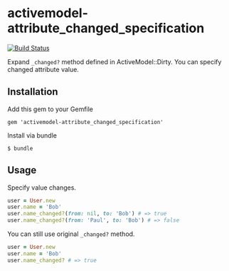 # activemodel-attribute_changed_specification
[![Build Status](https://travis-ci.org/YasuOza/activemodel-attribute_changed_specification.png?branch=master)](https://travis-ci.org/YasuOza/activemodel-attribute_changed_specification)

Expand `_changed?` method defined in ActiveModel::Dirty. You can specify changed attribute value.

## Installation

Add this gem to your Gemfile

```
gem 'activemodel-attribute_changed_specification'
```

Install via bundle

```
$ bundle
```

## Usage

Specify value changes.

```ruby
user = User.new
user.name = 'Bob'
user.name_changed?(from: nil, to: 'Bob') # => true
user.name_changed?(from: 'Paul', to: 'Bob') # => false
```

You can still use original `_changed?` method.

```ruby
user = User.new
user.name = 'Bob'
user.name_changed? # => true
```
